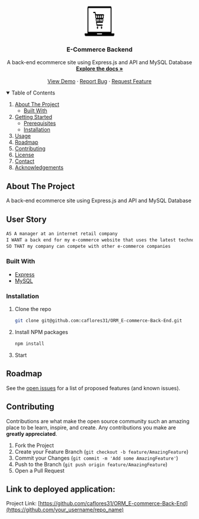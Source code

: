 

<!-- PROJECT LOGO -->
<br />
<p align="center">
  <a href="https://github.com/caflores31/ORM_E-commerce-Back-End">
    <img src="assets/ecom.jpeg" alt="Logo" width="80" height="80">
  </a>

  <h3 align="center">E-Commerce Backend</h3>

  <p align="center">
    A back-end ecommerce site using Express.js and API and MySQL Database
    <br />
    <a href="https://github.com/caflores31/ORM_E-commerce-Back-End"><strong>Explore the docs »</strong></a>
    <br />
    <br />
    <a href="https://github.com/caflores31/ORM_E-commerce-Back-End">View Demo</a>
    ·
    <a href="https://github.com/caflores31/ORM_E-commerce-Back-End/issues">Report Bug</a>
    ·
    <a href=https://github.com/caflores31/ORM_E-commerce-Back-Endissues>Request Feature</a>
  </p>
</p>



<!-- TABLE OF CONTENTS -->
<details open="open">
  <summary>Table of Contents</summary>
  <ol>
    <li>
      <a href="#about-the-project">About The Project</a>
      <ul>
        <li><a href="#built-with">Built With</a></li>
      </ul>
    </li>
    <li>
      <a href="#getting-started">Getting Started</a>
      <ul>
        <li><a href="#prerequisites">Prerequisites</a></li>
        <li><a href="#installation">Installation</a></li>
      </ul>
    </li>
    <li><a href="#usage">Usage</a></li>
    <li><a href="#roadmap">Roadmap</a></li>
    <li><a href="#contributing">Contributing</a></li>
    <li><a href="#license">License</a></li>
    <li><a href="#contact">Contact</a></li>
    <li><a href="#acknowledgements">Acknowledgements</a></li>
  </ol>
</details>



<!-- ABOUT THE PROJECT -->
## About The Project

 A back-end ecommerce site using Express.js and API and MySQL Database

## User Story


```md
AS A manager at an internet retail company
I WANT a back end for my e-commerce website that uses the latest technologies
SO THAT my company can compete with other e-commerce companies
```

### Built With

* [Express](https://expressjs.com/)
* [MySQL](https://www.mysql.com/)



<!-- GETTING STARTED -->

### Installation

1. Clone the repo
   ```sh
   git clone git@github.com:caflores31/ORM_E-commerce-Back-End.git
   ```
2. Install NPM packages
   ```sh
   npm install
   ```
3. Start 


<!-- ROADMAP -->
## Roadmap

See the [open issues](https://github.com/caflores31/ORM_E-commerce-Back-End/issues) for a list of proposed features (and known issues).



<!-- CONTRIBUTING -->
## Contributing

Contributions are what make the open source community such an amazing place to be learn, inspire, and create. Any contributions you make are **greatly appreciated**.

1. Fork the Project
2. Create your Feature Branch (`git checkout -b feature/AmazingFeature`)
3. Commit your Changes (`git commit -m 'Add some AmazingFeature'`)
4. Push to the Branch (`git push origin feature/AmazingFeature`)
5. Open a Pull Request

## Link to deployed application:


Project Link: [https://github.com/caflores31/ORM_E-commerce-Back-End](https://github.com/your_username/repo_name)

